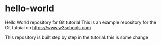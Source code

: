 # hello-world
Hello World repository for Git tutorial
This is an example repository for the Git tutoial on https://www.w3schools.com

This repository is built step by step in the tutorial.
this is some change
